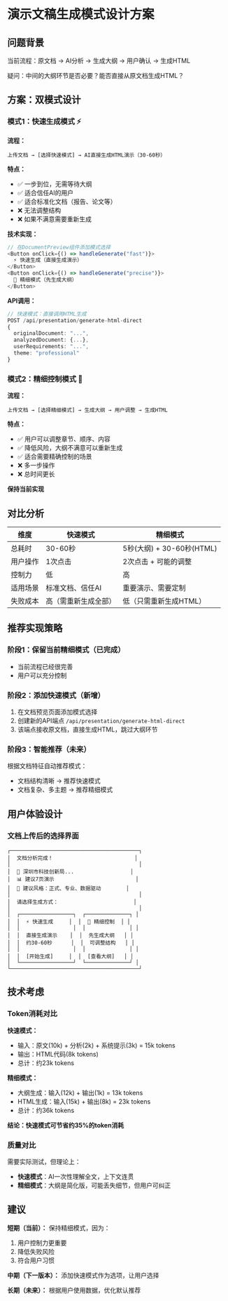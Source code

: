 # 演示文稿生成模式设计方案

## 问题背景

当前流程：原文档 → AI分析 → 生成大纲 → 用户确认 → 生成HTML

疑问：中间的大纲环节是否必要？能否直接从原文档生成HTML？

## 方案：双模式设计

### 模式1：快速生成模式 ⚡

**流程：**
```
上传文档 → [选择快速模式] → AI直接生成HTML演示（30-60秒）
```

**特点：**
- ✅ 一步到位，无需等待大纲
- ✅ 适合信任AI的用户
- ✅ 适合标准化文档（报告、论文等）
- ❌ 无法调整结构
- ❌ 如果不满意需要重新生成

**技术实现：**
```typescript
// 在DocumentPreview组件添加模式选择
<Button onClick={() => handleGenerate("fast")}>
  ⚡ 快速生成（直接生成演示）
</Button>
<Button onClick={() => handleGenerate("precise")}>
  🎯 精细模式（先生成大纲）
</Button>
```

**API调用：**
```typescript
// 快速模式：直接调用HTML生成
POST /api/presentation/generate-html-direct
{
  originalDocument: "...",
  analyzedDocument: {...},
  userRequirements: "...",
  theme: "professional"
}
```

### 模式2：精细控制模式 🎯

**流程：**
```
上传文档 → [选择精细模式] → 生成大纲 → 用户调整 → 生成HTML
```

**特点：**
- ✅ 用户可以调整章节、顺序、内容
- ✅ 降低风险，大纲不满意可以重新生成
- ✅ 适合需要精确控制的场景
- ❌ 多一步操作
- ❌ 总时间更长

**保持当前实现**

## 对比分析

| 维度 | 快速模式 | 精细模式 |
|------|---------|---------|
| 总耗时 | 30-60秒 | 5秒(大纲) + 30-60秒(HTML) |
| 用户操作 | 1次点击 | 2次点击 + 可能的调整 |
| 控制力 | 低 | 高 |
| 适用场景 | 标准文档、信任AI | 重要演示、需要定制 |
| 失败成本 | 高（需重新生成全部） | 低（只需重新生成HTML） |

## 推荐实现策略

### 阶段1：保留当前精细模式（已完成）
- 当前流程已经很完善
- 用户可以充分控制

### 阶段2：添加快速模式（新增）
1. 在文档预览页面添加模式选择
2. 创建新的API端点 `/api/presentation/generate-html-direct`
3. 该端点接收原文档，直接生成HTML，跳过大纲环节

### 阶段3：智能推荐（未来）
根据文档特征自动推荐模式：
- 文档结构清晰 → 推荐快速模式
- 文档复杂、多主题 → 推荐精细模式

## 用户体验设计

### 文档上传后的选择界面

```
┌─────────────────────────────────────────┐
│  文档分析完成！                          │
│                                         │
│  📄 深圳市科技创新局...                  │
│  📊 建议7页演示                          │
│  🎨 建议风格：正式、专业、数据驱动        │
│                                         │
│  请选择生成方式：                        │
│                                         │
│  ┌─────────────────┐  ┌──────────────┐ │
│  │  ⚡ 快速生成     │  │  🎯 精细控制  │ │
│  │                 │  │              │ │
│  │  直接生成演示    │  │  先生成大纲   │ │
│  │  约30-60秒      │  │  可调整结构   │ │
│  │                 │  │              │ │
│  │  [开始生成]     │  │  [查看大纲]   │ │
│  └─────────────────┘  └──────────────┘ │
└─────────────────────────────────────────┘
```

## 技术考虑

### Token消耗对比

**快速模式：**
- 输入：原文(10k) + 分析(2k) + 系统提示(3k) = 15k tokens
- 输出：HTML代码(8k tokens)
- 总计：约23k tokens

**精细模式：**
- 大纲生成：输入(12k) + 输出(1k) = 13k tokens
- HTML生成：输入(15k) + 输出(8k) = 23k tokens
- 总计：约36k tokens

**结论：快速模式可节省约35%的token消耗**

### 质量对比

需要实际测试，但理论上：
- **快速模式**：AI一次性理解全文，上下文连贯
- **精细模式**：大纲是简化版，可能丢失细节，但用户可纠正

## 建议

**短期（当前）：**
保持精细模式，因为：
1. 用户控制力更重要
2. 降低失败风险
3. 符合用户习惯

**中期（下一版本）：**
添加快速模式作为选项，让用户选择

**长期（未来）：**
根据用户使用数据，优化默认推荐
